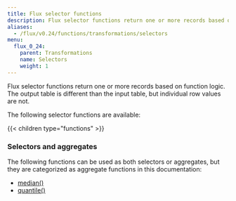 ```yaml
---
title: Flux selector functions
description: Flux selector functions return one or more records based on function logic.
aliases:
  - /flux/v0.24/functions/transformations/selectors
menu:
  flux_0_24:
    parent: Transformations
    name: Selectors
    weight: 1
---
```


Flux selector functions return one or more records based on function logic.
The output table is different than the input table, but individual row values are not.

The following selector functions are available:

{{< children type="functions" >}}


### Selectors and aggregates
The following functions can be used as both selectors or aggregates, but they are
categorized as aggregate functions in this documentation:

- [median()](/flux/v0.24/functions/built-in/transformations/aggregates/median)
- [quantile()](/flux/v0.24/functions/built-in/transformations/aggregates/quantile)
